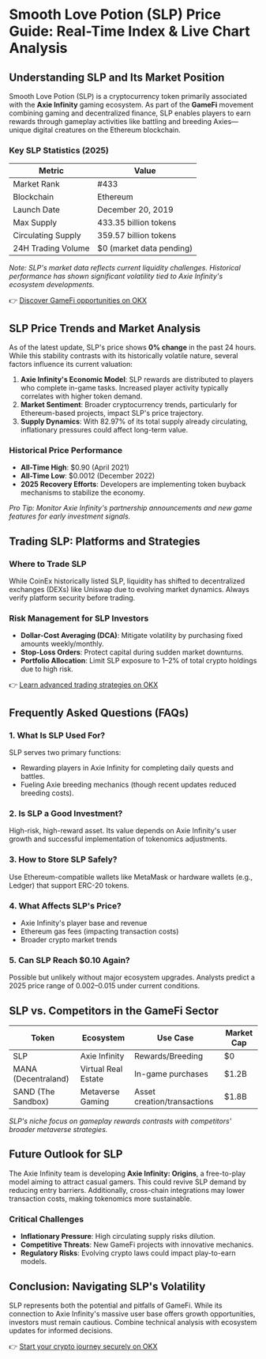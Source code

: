 # Smooth Love Potion (SLP) Price Guide: Real-Time Index & Live Chart Analysis  

## Understanding SLP and Its Market Position  
Smooth Love Potion (SLP) is a cryptocurrency token primarily associated with the **Axie Infinity** gaming ecosystem. As part of the **GameFi** movement combining gaming and decentralized finance, SLP enables players to earn rewards through gameplay activities like battling and breeding Axies—unique digital creatures on the Ethereum blockchain.  

### Key SLP Statistics (2025)  
| Metric                | Value                     |  
|-----------------------|---------------------------|  
| Market Rank           | #433                      |  
| Blockchain            | Ethereum                  |  
| Launch Date           | December 20, 2019         |  
| Max Supply            | 433.35 billion tokens     |  
| Circulating Supply    | 359.57 billion tokens     |  
| 24H Trading Volume    | $0 (market data pending)  |  

*Note: SLP's market data reflects current liquidity challenges. Historical performance has shown significant volatility tied to Axie Infinity's ecosystem developments.*  

👉 [Discover GameFi opportunities on OKX](https://bit.ly/okx-bonus)  

## SLP Price Trends and Market Analysis  
As of the latest update, SLP's price shows **0% change** in the past 24 hours. While this stability contrasts with its historically volatile nature, several factors influence its current valuation:  

1. **Axie Infinity's Economic Model**: SLP rewards are distributed to players who complete in-game tasks. Increased player activity typically correlates with higher token demand.  
2. **Market Sentiment**: Broader cryptocurrency trends, particularly for Ethereum-based projects, impact SLP's price trajectory.  
3. **Supply Dynamics**: With 82.97% of its total supply already circulating, inflationary pressures could affect long-term value.  

### Historical Price Performance  
- **All-Time High**: $0.90 (April 2021)  
- **All-Time Low**: $0.0012 (December 2022)  
- **2025 Recovery Efforts**: Developers are implementing token buyback mechanisms to stabilize the economy.  

*Pro Tip: Monitor Axie Infinity's partnership announcements and new game features for early investment signals.*  

## Trading SLP: Platforms and Strategies  
### Where to Trade SLP  
While CoinEx historically listed SLP, liquidity has shifted to decentralized exchanges (DEXs) like Uniswap due to evolving market dynamics. Always verify platform security before trading.  

### Risk Management for SLP Investors  
- **Dollar-Cost Averaging (DCA)**: Mitigate volatility by purchasing fixed amounts weekly/monthly.  
- **Stop-Loss Orders**: Protect capital during sudden market downturns.  
- **Portfolio Allocation**: Limit SLP exposure to 1–2% of total crypto holdings due to high risk.  

👉 [Learn advanced trading strategies on OKX](https://bit.ly/okx-bonus)  

## Frequently Asked Questions (FAQs)  

### 1. **What Is SLP Used For?**  
SLP serves two primary functions:  
- Rewarding players in Axie Infinity for completing daily quests and battles.  
- Fueling Axie breeding mechanics (though recent updates reduced breeding costs).  

### 2. **Is SLP a Good Investment?**  
High-risk, high-reward asset. Its value depends on Axie Infinity's user growth and successful implementation of tokenomics adjustments.  

### 3. **How to Store SLP Safely?**  
Use Ethereum-compatible wallets like MetaMask or hardware wallets (e.g., Ledger) that support ERC-20 tokens.  

### 4. **What Affects SLP's Price?**  
- Axie Infinity's player base and revenue  
- Ethereum gas fees (impacting transaction costs)  
- Broader crypto market trends  

### 5. **Can SLP Reach $0.10 Again?**  
Possible but unlikely without major ecosystem upgrades. Analysts predict a 2025 price range of $0.002–$0.015 under current conditions.  

## SLP vs. Competitors in the GameFi Sector  
| Token       | Ecosystem       | Use Case                     | Market Cap  |  
|-------------|------------------|------------------------------|-------------|  
| SLP         | Axie Infinity    | Rewards/Breeding             | $0          |  
| MANA (Decentraland) | Virtual Real Estate | In-game purchases         | $1.2B       |  
| SAND (The Sandbox)  | Metaverse Gaming   | Asset creation/transactions | $1.8B       |  

*SLP's niche focus on gameplay rewards contrasts with competitors' broader metaverse strategies.*  

## Future Outlook for SLP  
The Axie Infinity team is developing **Axie Infinity: Origins**, a free-to-play model aiming to attract casual gamers. This could revive SLP demand by reducing entry barriers. Additionally, cross-chain integrations may lower transaction costs, making tokenomics more sustainable.  

### Critical Challenges  
- **Inflationary Pressure**: High circulating supply risks dilution.  
- **Competitive Threats**: New GameFi projects with innovative mechanics.  
- **Regulatory Risks**: Evolving crypto laws could impact play-to-earn models.  

## Conclusion: Navigating SLP's Volatility  
SLP represents both the potential and pitfalls of GameFi. While its connection to Axie Infinity's massive user base offers growth opportunities, investors must remain cautious. Combine technical analysis with ecosystem updates for informed decisions.  

👉 [Start your crypto journey securely on OKX](https://bit.ly/okx-bonus)  
